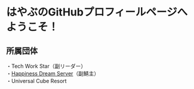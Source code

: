 # はやぶのGitHubプロフィールページへようこそ！

## 所属団体
・Tech Work Star（副リーダー）<br>
・<a href="/Happiness-Dream-Server/">Happiness Dream Server</a>（副鯖主）<br>
・Universal Cube Resort

<!--
**hayabu-olc-ucr/hayabu-olc-ucr** is a ✨ _special_ ✨ repository because its `README.md` (this file) appears on your GitHub profile.

Here are some ideas to get you started:

- 🔭 I’m currently working on ...
- 🌱 I’m currently learning ...
- 👯 I’m looking to collaborate on ...
- 🤔 I’m looking for help with ...
- 💬 Ask me about ...
- 📫 How to reach me: ...
- 😄 Pronouns: ...
- ⚡ Fun fact: ...
-->
